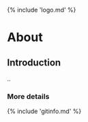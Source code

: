 {% include 'logo.md' %}

# About

## Introduction

..

### More details

{% include 'gitinfo.md' %}
